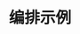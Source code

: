 ---
weight: 140
title: "编排示例"
description: "介绍 FastGPT 的高级编排实践案例"
icon: "list"
draft: false
images: []
---